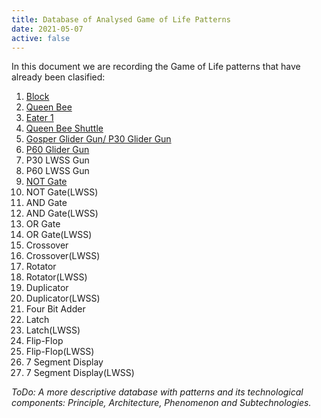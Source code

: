 ```yaml
---
title: Database of Analysed Game of Life Patterns
date: 2021-05-07
active: false
---
```


In this document we are recording the Game of Life patterns that have already been clasified:

1. [Block](https://galapagos.netlify.app/database/block) 
2. [Queen Bee](https://galapagos.netlify.app/database/queen_bee) 
3. [Eater 1](https://galapagos.netlify.app/database/eater_1) 
4. [Queen Bee Shuttle](https://galapagos.netlify.app/database/queen_bee_shuttle)  
5. [Gosper Glider Gun/ P30 Glider Gun](https://galapagos.netlify.app/database/gosper_glider_gun) 
6. [P60 Glider Gun](https://galapagos.netlify.app/database/p60_glider_gun)
7. P30 LWSS Gun 
8. P60 LWSS Gun 
9. [NOT Gate](https://galapagos.netlify.app/database/not_gate)
10. NOT Gate(LWSS)
11. AND Gate
12. AND Gate(LWSS)
13. OR Gate
14. OR Gate(LWSS)
15. Crossover
16. Crossover(LWSS)
17. Rotator
18. Rotator(LWSS)
19. Duplicator
20. Duplicator(LWSS)
21. Four Bit Adder
22. Latch
23. Latch(LWSS)
24. Flip-Flop
25. Flip-Flop(LWSS)
26. 7 Segment Display
27. 7 Segment Display(LWSS)

*ToDo: A more descriptive database with patterns and its technological components: Principle, Architecture, Phenomenon and Subtechnologies.*

